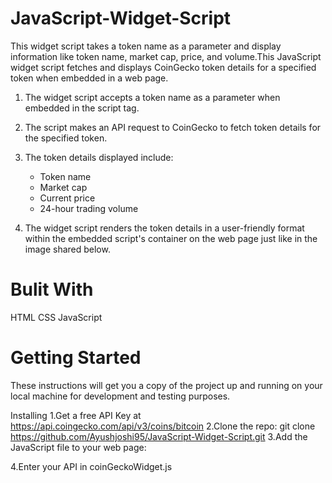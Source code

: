 # JavaScript-Widget-Script
This widget script takes a token name as a parameter and display information like token name, market cap, price, and volume.This JavaScript widget script fetches and displays CoinGecko token details for a specified token when embedded in a web page.

1. The widget script accepts a token name as a parameter when embedded in the script tag.

2. The script makes an API request to CoinGecko to fetch token details for the specified token.

3. The token details displayed include:
   - Token name
   - Market cap
   - Current price
   - 24-hour trading volume

4. The widget script renders the token details in a user-friendly format within the embedded script's container on the web page just like in the image shared below.

# Bulit With
HTML
CSS 
JavaScript

# Getting Started 
These instructions will get you a copy of the project up and running on your local machine for development and testing purposes.

Installing
1.Get a free API Key at https://api.coingecko.com/api/v3/coins/bitcoin
2.Clone the repo:
git clone https://github.com/Ayushjoshi95/JavaScript-Widget-Script.git
3.Add the JavaScript file to your web page:
<script type="text/javascript" src="coinGeckoWidget.js"></script>
4.Enter your API in coinGeckoWidget.js


